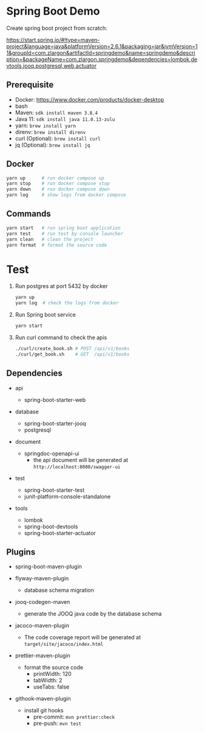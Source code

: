 # Spring Boot Demo

Create spring boot project from scratch:

https://start.spring.io/#!type=maven-project&language=java&platformVersion=2.6.1&packaging=jar&jvmVersion=11&groupId=com.zlargon&artifactId=springdemo&name=springdemo&description=&packageName=com.zlargon.springdemo&dependencies=lombok,devtools,jooq,postgresql,web,actuator

## Prerequisite

- Docker: https://www.docker.com/products/docker-desktop
- bash
- Maven: `sdk install maven 3.8.4`
- Java 11: `sdk install java 11.0.13-zulu`
- yarn: `brew install yarn`
- direnv: `brew install direnv`
- curl (Optional): `brew install curl`
- jq (Optional): `brew install jq`

## Docker

```bash
yarn up      # run docker compose up
yarn stop    # run docker compose stop
yarn down    # run docker compose down
yarn log     # show logs from docker compose
```

## Commands

```bash
yarn start   # run spring boot application
yarn test    # run test by console launcher
yarn clean   # clean the project
yarn format  # format the source code
```

# Test

1. Run postgres at port 5432 by docker

   ```bash
   yarn up
   yarn log  # check the logs from docker
   ```

2. Run Spring boot service

   ```bash
   yarn start
   ```

3. Run curl command to check the apis

   ```bash
   ./curl/create_book.sh # POST /api/v1/books
   ./curl/get_book.sh    # GET  /api/v1/books
   ```

## Dependencies

- api

  - spring-boot-starter-web

- database

  - spring-boot-starter-jooq
  - postgresql

- document

  - springdoc-openapi-ui
    - the api document will be generated at `http://localhost:8080/swagger-ui`

- test

  - spring-boot-starter-test
  - junit-platform-console-standalone

- tools

  - lombok
  - spring-boot-devtools
  - spring-boot-starter-actuator

## Plugins

- spring-boot-maven-plugin

- flyway-maven-plugin

  - database schema migration

- jooq-codegen-maven

  - generate the JOOQ java code by the database schema

- jacoco-maven-plugin

  - The code coverage report will be generated at `target/site/jacoco/index.html`

- prettier-maven-plugin

  - format the source code
    - printWidth: 120
    - tabWidth: 2
    - useTabs: false

- githook-maven-plugin
  - install git hooks
    - pre-commit: `mvn prettier:check`
    - pre-push: `mvn test`
